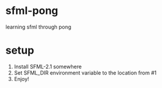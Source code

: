 sfml-pong
=========

learning sfml through pong

setup
=====
1. Install SFML-2.1 somewhere
2. Set SFML_DIR environment variable to the location from #1
3. Enjoy!
